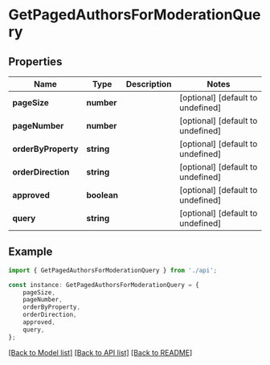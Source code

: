 # GetPagedAuthorsForModerationQuery


## Properties

Name | Type | Description | Notes
------------ | ------------- | ------------- | -------------
**pageSize** | **number** |  | [optional] [default to undefined]
**pageNumber** | **number** |  | [optional] [default to undefined]
**orderByProperty** | **string** |  | [optional] [default to undefined]
**orderDirection** | **string** |  | [optional] [default to undefined]
**approved** | **boolean** |  | [optional] [default to undefined]
**query** | **string** |  | [optional] [default to undefined]

## Example

```typescript
import { GetPagedAuthorsForModerationQuery } from './api';

const instance: GetPagedAuthorsForModerationQuery = {
    pageSize,
    pageNumber,
    orderByProperty,
    orderDirection,
    approved,
    query,
};
```

[[Back to Model list]](../README.md#documentation-for-models) [[Back to API list]](../README.md#documentation-for-api-endpoints) [[Back to README]](../README.md)

